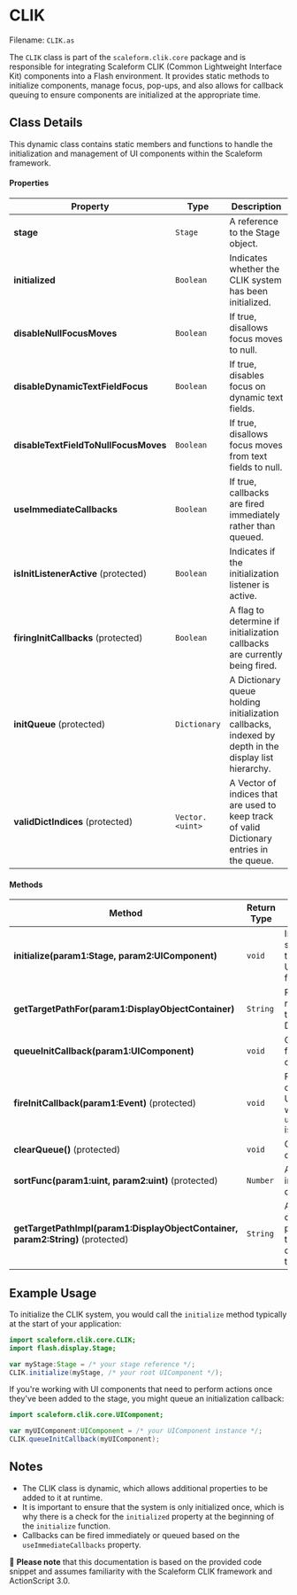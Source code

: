 ---
---
# CLIK
Filename: `CLIK.as`

The `CLIK` class is part of the `scaleform.clik.core` package and is responsible for integrating Scaleform CLIK (Common Lightweight Interface Kit) components into a Flash environment.
It provides static methods to initialize components, manage focus, pop-ups, and also allows for callback queuing to ensure components are initialized at the appropriate time.

## Class Details
This dynamic class contains static members and functions to handle the initialization and management of UI components within the Scaleform framework.

#### Properties

| **Property**                               | **Type**    | **Description**                                                                                      |
| ------------------------------------------ | ----------- | ---------------------------------------------------------------------------------------------------- |
| **stage**                                  | `Stage`     | A reference to the Stage object.                                                                    |
| **initialized**                            | `Boolean`   | Indicates whether the CLIK system has been initialized.                                              |
| **disableNullFocusMoves**                  | `Boolean`   | If true, disallows focus moves to null.                                                              |
| **disableDynamicTextFieldFocus**           | `Boolean`   | If true, disables focus on dynamic text fields.                                                      |
| **disableTextFieldToNullFocusMoves**       | `Boolean`   | If true, disallows focus moves from text fields to null.                                             |
| **useImmediateCallbacks**                  | `Boolean`   | If true, callbacks are fired immediately rather than queued.                                         |
| **isInitListenerActive** (protected)       | `Boolean`   | Indicates if the initialization listener is active.                                                  |
| **firingInitCallbacks** (protected)        | `Boolean`   | A flag to determine if initialization callbacks are currently being fired.                           |
| **initQueue** (protected)                  | `Dictionary`| A Dictionary queue holding initialization callbacks, indexed by depth in the display list hierarchy. |
| **validDictIndices** (protected)           | `Vector.<uint>` | A Vector of indices that are used to keep track of valid Dictionary entries in the queue.      |

#### Methods

| **Method**                                    | **Return Type** | **Description**                                                                                                                    |
| --------------------------------------------- | --------------- | ---------------------------------------------------------------------------------------------------------------------------------- |
| **initialize(param1:Stage, param2:UIComponent)** | `void`          | Initializes the CLIK system with a reference to the Stage and a UIComponent as a root for focus management.                        |
| **getTargetPathFor(param1:DisplayObjectContainer)** | `String`        | Returns a string representation of the target path for the given DisplayObjectContainer.                                           |
| **queueInitCallback(param1:UIComponent)**           | `void`          | Queues a UIComponent for initialization callback.                                                                                  |
| **fireInitCallback(param1:Event)** (protected)       | `void`          | Fires initialization callbacks for all queued UIComponents. Fires when a frame exits if `useImmediateCallbacks` is `false`.        |
| **clearQueue()** (protected)                         | `void`          | Clears the initialization queue.                                                                                                   |
| **sortFunc(param1:uint, param2:uint)** (protected)   | `Number`        | A sort function used internally to sort valid dictionary indices.                                                                  |
| **getTargetPathImpl(param1:DisplayObjectContainer, param2:String)** (protected) | `String` | A helper function that constructs the target path by recursively traversing up the display list starting from the specified container. |

## Example Usage

To initialize the CLIK system, you would call the `initialize` method typically at the start of your application:

```actionscript
import scaleform.clik.core.CLIK;
import flash.display.Stage;

var myStage:Stage = /* your stage reference */;
CLIK.initialize(myStage, /* your root UIComponent */);
```

If you're working with UI components that need to perform actions once they've been added to the stage, you might queue an initialization callback:

```actionscript
import scaleform.clik.core.UIComponent;

var myUIComponent:UIComponent = /* your UIComponent instance */;
CLIK.queueInitCallback(myUIComponent);
```

## Notes

- The CLIK class is dynamic, which allows additional properties to be added to it at runtime.
- It is important to ensure that the system is only initialized once, which is why there is a check for the `initialized` property at the beginning of the `initialize` function.
- Callbacks can be fired immediately or queued based on the `useImmediateCallbacks` property.

📝 **Please note** that this documentation is based on the provided code snippet and assumes familiarity with the Scaleform CLIK framework and ActionScript 3.0.
